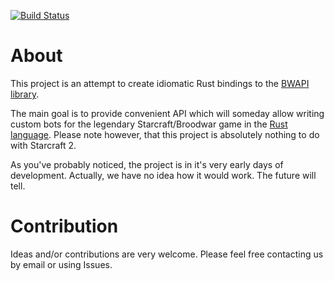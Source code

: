 [![Build Status](https://travis-ci.org/RnDome/bwapi-rs.svg?branch=master)](https://travis-ci.org/RnDome/bwapi-rs)

# About

This project is an attempt to create idiomatic Rust bindings to the [BWAPI library](http://bwapi.github.io/).

The main goal is to provide convenient API which will someday allow writing custom bots for the legendary Starcraft/Broodwar game in the [Rust language](https://www.rust-lang.org/). Please note however, that this project is absolutely nothing to do with Starcraft 2.

As you've probably noticed, the project is in it's very early days of development. Actually, we have no idea how it would work. The future will tell.

# Contribution

Ideas and/or contributions are very welcome. Please feel free contacting us by email or using Issues.
